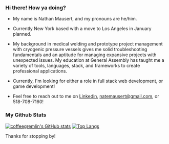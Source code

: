 
### Hi there! How ya doing?

- My name is Nathan Mausert, and my pronouns are he/him.
- Currently New York based with a move to Los Angeles in January planned.

- My background in medical welding and prototype project management with cryogenic pressure vessels gives me solid troubleshooting fundamentals and an aptitude for managing expansive projects with unexpected issues. My education at General Assembly has taught me a variety of tools, languages, stack, and frameworks to create professional applications.
- Currently, I'm looking for either a role in full stack web development, or game development!
- Feel free to reach out to me on [Linkedin](https://www.linkedin.com/in/nathanmausert/), natemausert@gmail.com, or 518-708-7160!

### My Github Stats
[![coffeegremlin's GitHub stats](https://github-readme-stats.vercel.app/api?username=coffeegremlin&hide=contribs,prs&show_icons=true&theme=radical)](https://github.com/coffeegremlin/github-readme-stats)
[![Top Langs](https://github-readme-stats.vercel.app/api/top-langs/?username=coffeegremlin&layout=compact)](https://github.com/coffeegremlin/github-readme-stats)

Thanks for stopping by!
